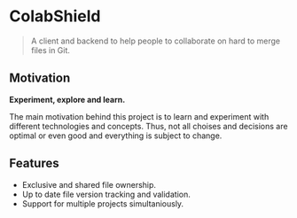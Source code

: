 # ColabShield
> A client and backend to help people to collaborate on hard to merge files in Git.

## Motivation
**Experiment, explore and learn.**

The main motivation behind this project is to learn and experiment with different technologies and concepts.
Thus, not all choises and decisions are optimal or even good and everything is subject to change.

## Features 
- Exclusive and shared file ownership.
- Up to date file version tracking and validation.
- Support for multiple projects simultaniously.